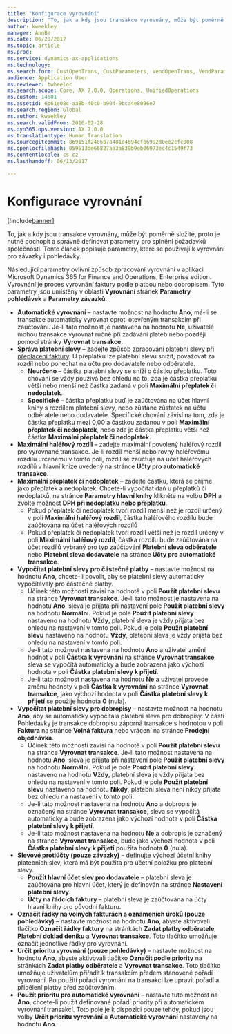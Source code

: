 ```yaml
---
title: "Konfigurace vyrovnání"
description: "To, jak a kdy jsou transakce vyrovnány, může být poměrně složité, proto je nutné pochopit a správně definovat parametry pro splnění požadavků společnosti. Tento článek popisuje parametry, které se používají k vyrovnání pro závazky i pohledávky."
author: kweekley
manager: AnnBe
ms.date: 06/20/2017
ms.topic: article
ms.prod: 
ms.service: dynamics-ax-applications
ms.technology: 
ms.search.form: CustOpenTrans, CustParameters, VendOpenTrans, VendParameters
audience: Application User
ms.reviewer: twheeloc
ms.search.scope: Core, AX 7.0.0, Operations, UnifiedOperations
ms.custom: 14601
ms.assetid: 6b61e08c-aa8b-40c0-b904-9bca4e8096e7
ms.search.region: Global
ms.author: kweekley
ms.search.validFrom: 2016-02-28
ms.dyn365.ops.version: AX 7.0.0
ms.translationtype: Human Translation
ms.sourcegitcommit: 869151f2486b7a481e4694cfb6992d0ee2cfc008
ms.openlocfilehash: 059513de66827aa3a839b9eb06973ec4c1549f73
ms.contentlocale: cs-cz
ms.lasthandoff: 06/13/2017

---
```


# <a name="configure-settlement"></a>Konfigurace vyrovnání

[!include[banner](../includes/banner.md)]


To, jak a kdy jsou transakce vyrovnány, může být poměrně složité, proto je nutné pochopit a správně definovat parametry pro splnění požadavků společnosti. Tento článek popisuje parametry, které se používají k vyrovnání pro závazky i pohledávky. 

Následující parametry ovlivní způsob zpracování vyrovnání v aplikaci Microsoft Dynamics 365 for Finance and Operations, Enterprise edition. Vyrovnání je proces vyrovnání faktury podle platbou nebo dobropisem. Tyto parametry jsou umístěny v oblasti **Vyrovnání** stránek **Parametry pohledávek** a **Parametry závazků**.

-   **Automatické vyrovnání** – nastavte možnost na hodnotu **Ano**, má-li se transakce automaticky vyrovnat oproti otevřeným transakcím při zaúčtování. Je-li tato možnost je nastavena na hodnotu **Ne**, uživatelé mohou transakce vyrovnat ručně při zadávání plateb nebo později pomocí stránky **Vyrovnat transakce**.
-   **Správa platební slevy** – zadejte způsob [zpracování platební slevy při přeplacení faktury](cash-discount-handling-overpayments.md). U přeplatku lze platební slevu snížit, považovat za rozdíl nebo ponechat na účtu pro dodavatele nebo odběratele.
    -   **Neurčeno** – částka platební slevy se sníží o částku přeplatku. Toto chování se vždy používá bez ohledu na to, zda je částka přeplatku větší nebo menší než částka zadaná v poli **Maximální přeplatek či nedoplatek**.
    -   **Specifické** – částka přeplatku buď je zaúčtována na účet hlavní knihy s rozdílem platební slevy, nebo zůstane zůstatek na účtu odběratele nebo dodavatele. Specifické chování závisí na tom, zda je částka přeplatku mezi 0,00 a částkou zadanou v poli **Maximální přeplatek či nedoplatek**, nebo zda je částka přeplatku větší než částka **Maximální přeplatek či nedoplatek**.
-   **Maximální haléřový rozdíl** – zadejte maximální povolený haléřový rozdíl pro vyrovnané transakce. Je-li rozdíl menší nebo rovný haléřovému rozdílu určenému v tomto poli, rozdíl se zaúčtuje na účet haléřových rozdílů v hlavní knize uvedený na stránce **Účty pro automatické transakce**.
-   **Maximální přeplatek či nedoplatek** – zadejte částku, která se přijme jako přeplatek a nedoplatek. Chcete-li vypočítat daň u přeplatků či nedoplatků, na stránce **Parametry hlavní knihy** klikněte na volbu **DPH** a zvolte možnost **DPH při nedoplatku nebo přeplatku**.
    -   Pokud přeplatek či nedoplatek tvoří rozdíl menší než je rozdíl určený v poli **Maximální haléřový rozdíl**, částka haléřového rozdílu bude zaúčtována na účet haléřových rozdílů
    -   Pokud přeplatek či nedoplatek tvoří rozdíl větší než je rozdíl určený v poli **Maximální haléřový rozdíl**, částka rozdílu bude zaúčtována na účet rozdílů vybraný pro typ zaúčtování **Platební sleva odběratele** nebo **Platební sleva dodavatele** na stránce **Účty pro automatické transakce**.
-   **Vypočítat platební slevy pro částečné platby** – nastavte možnost na hodnotu **Ano**, chcete-li povolit, aby se platební slevy automaticky vypočítávaly pro částečné platby.
    -   Účinek této možnosti závisí na hodnotě v poli **Použít platební slevu** na stránce **Vyrovnat transakce**. Je-li tato možnost je nastavena na hodnotu **Ano**, sleva je přijata při nastavení pole **Použít platební slevy** na hodnotu **Normální**. Pokud je pole **Použít platební slevy** nastaveno na hodnotu **Vždy**, platební sleva je vždy přijata bez ohledu na nastavení v tomto poli. Pokud je pole **Použít platební slevu** nastaveno na hodnotu **Vždy**, platební sleva je vždy přijata bez ohledu na nastavení v tomto poli.
    -   Je-li tato možnost nastavena na hodnotu **Ano** a uživatel změní hodnot v poli **Částka k vyrovnání** na stránce **Vyrovnat transakce**, sleva se vypočítá automaticky a bude zobrazena jako výchozí hodnota v poli **Částka platební slevy k přijetí**.
    -   Je-li tato možnost nastavena na hodnotu **Ne** a uživatel provede změnu hodnoty v poli **Částka k vyrovnání** na stránce **Vyrovnat transakce**, jako výchozí hodnota v poli **Částka platební slevy k přijetí** se použije hodnota **0** (nula).
-   **Vypočítat platební slevy pro dobropisy** – nastavte možnost na hodnotu **Ano**, aby se automaticky vypočítala platební sleva pro dobropisy. V části Pohledávky je transakce dobropisu záporná transakce s hodnotou v poli **Faktura** na stránce **Volná faktura** nebo vrácení na stránce **Prodejní objednávka**.
    -   Účinek této možnosti závisí na hodnotě v poli **Použít platební slevu** na stránce **Vyrovnat transakce**. Je-li tato možnost nastavena na hodnotu **Ano**, sleva je přijata při nastavení pole ****Použít platební slevy**** na hodnotu **Normální**. Pokud je pole ****Použít platební slevy**** nastaveno na hodnotu **Vždy**, platební sleva je vždy přijata bez ohledu na nastavení v tomto poli. Pokud je pole ****Použít platební slevu**** nastaveno na hodnotu **Nikdy**, platební sleva není nikdy přijata bez ohledu na nastavení v tomto poli.
    -   Je-li tato možnost nastavena na hodnotu **Ano** a dobropis je označený na stránce **Vyrovnat transakce**, sleva se vypočítá automaticky a bude zobrazena jako výchozí hodnota v poli **Částka platební slevy k přijetí**.
    -   Je-li tato možnost nastavena na hodnotu **Ne** a dobropis je označený na stránce **Vyrovnat transakce**, bude jako výchozí hodnota v poli **Částka platební slevy k přijetí** použita hodnota **0** (nula).
-   **Slevové protiúčty (pouze závazky)** – definujte výchozí účetní knihy platebních slev, která má být použita pro účetní položku pro platební slevy.
    -   **Použít hlavní účet slev pro dodavatele** – platební sleva je zaúčtována pro hlavní účet, který je definován na stránce **Nastavení platební slevy**.
    -   **Účty na řádcích faktury** – platební sleva je zaúčtována na účty hlavní knihy pro původní fakturu.
-   **Označit řádky na volných fakturách a oznámeních úroků (pouze pohledávky)** – nastavte možnost na hodnotu **Ano**, abyste aktivovali tlačítko **Označit řádky faktury** na stránkách **Zadat platby odběratele**, **Platební doklad deníku** a **Vyrovnat transakce**. Toto tlačítko umožňuje označit jednotlivé řádky pro vyrovnání.
-   **Určit prioritu vyrovnání (pouze pohledávky)** – nastavte možnost na hodnotu **Ano**, abyste aktivovali tlačítko **Označit podle priority** na stránkách **Zadat platby odběratele** a **Vyrovnat transakce**. Toto tlačítko umožňuje uživatelům přiřadit k transakcím předem stanovené pořadí vyrovnání.  Po použití pořadí vyrovnání na transakci lze upravit pořadí a přidělení platby před zaúčtováním.
-   **Použít prioritu pro automatické vyrovnání** – nastavte tuto možnost na **Ano**, chcete-li použít definované pořadí priority při automatickém vyrovnání transakcí. Toto pole je k dispozici pouze tehdy, pokud jsou volby **Určit prioritu vyrovnání** a **Automatické vyrovnání** nastaveny na hodnotu **Ano**.





